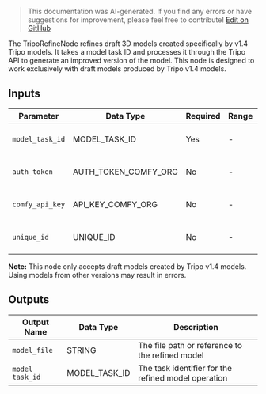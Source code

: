 > This documentation was AI-generated. If you find any errors or have suggestions for improvement, please feel free to contribute! [Edit on GitHub](https://github.com/Comfy-Org/embedded-docs/blob/main/comfyui_embedded_docs/docs/TripoRefineNode/en.md)

The TripoRefineNode refines draft 3D models created specifically by v1.4 Tripo models. It takes a model task ID and processes it through the Tripo API to generate an improved version of the model. This node is designed to work exclusively with draft models produced by Tripo v1.4 models.

## Inputs

| Parameter | Data Type | Required | Range | Description |
|-----------|-----------|----------|-------|-------------|
| `model_task_id` | MODEL_TASK_ID | Yes | - | Must be a v1.4 Tripo model |
| `auth_token` | AUTH_TOKEN_COMFY_ORG | No | - | Authentication token for Comfy.org API |
| `comfy_api_key` | API_KEY_COMFY_ORG | No | - | API key for Comfy.org services |
| `unique_id` | UNIQUE_ID | No | - | Unique identifier for the operation |

**Note:** This node only accepts draft models created by Tripo v1.4 models. Using models from other versions may result in errors.

## Outputs

| Output Name | Data Type | Description |
|-------------|-----------|-------------|
| `model_file` | STRING | The file path or reference to the refined model |
| `model task_id` | MODEL_TASK_ID | The task identifier for the refined model operation |
